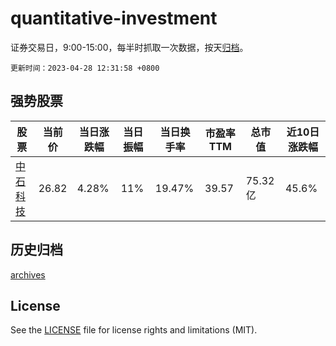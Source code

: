 # quantitative-investment

证券交易日，9:00-15:00，每半时抓取一次数据，按天[归档](archives)。

`更新时间：2023-04-28 12:31:58 +0800`

## 强势股票

|股票|当前价|当日涨跌幅|当日振幅|当日换手率|市盈率TTM|总市值|近10日涨跌幅|
|----|----|----|----|----|----|----|----|
|[中石科技](https://xueqiu.com/S/SZ300684)|26.82|4.28%|11%|19.47%|39.57|75.32亿|45.6%|

## 历史归档

[archives](archives)

## License

See the [LICENSE](LICENSE) file for license rights and limitations (MIT).